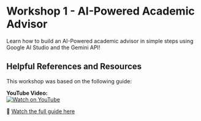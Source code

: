 # Workshop 1 - AI-Powered Academic Advisor  

Learn how to build an AI-Powered academic advisor in simple steps using Google AI Studio and the Gemini API!

## Helpful References and Resources  
This workshop was based on the following guide:  

**YouTube Video:**  
[![Watch on YouTube](https://img.youtube.com/vi/CaxPa1FuHx4/0.jpg)](https://youtu.be/CaxPa1FuHx4?si=j-v2CEnp7jmnk0-6)  

🔗 [Watch the full guide here](https://youtu.be/CaxPa1FuHx4?si=j-v2CEnp7jmnk0-6)
